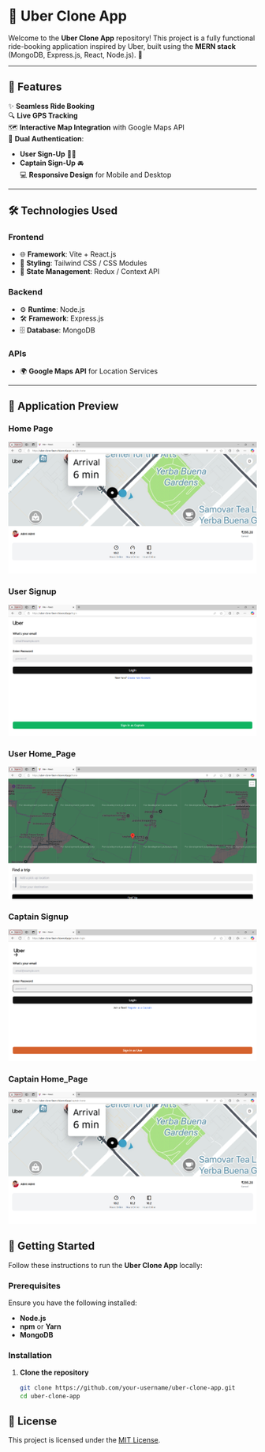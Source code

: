 # 🚖 Uber Clone App  

Welcome to the **Uber Clone App** repository! This project is a fully functional ride-booking application inspired by Uber, built using the **MERN stack** (MongoDB, Express.js, React, Node.js). 🚀  

---

## 📱 Features  

✨ **Seamless Ride Booking**  
🔍 **Live GPS Tracking**  
🗺️ **Interactive Map Integration** with Google Maps API  
👥 **Dual Authentication**:  
   - **User Sign-Up** 🧑‍💻  
   - **Captain Sign-Up** 🚘  
💻 **Responsive Design** for Mobile and Desktop  

---

## 🛠️ Technologies Used  

### **Frontend**  
- 🌐 **Framework**: Vite + React.js  
- 🎨 **Styling**: Tailwind CSS / CSS Modules  
- 🔄 **State Management**: Redux / Context API  

### **Backend**  
- ⚙️ **Runtime**: Node.js  
- 🛠️ **Framework**: Express.js  
- 🗄️ **Database**: MongoDB  

### **APIs**  
- 🌍 **Google Maps API** for Location Services  

---
## 📸 Application Preview  

### **Home Page**  
![Home Page](https://github.com/abhi-shek-86/uber_clone/blob/main/Captain_Home_Page.png)  

### **User Signup**  
![User Login](https://github.com/abhi-shek-86/uber_clone/blob/main/User_Signup.png) 

### **User Home_Page**  
![User Home_Page](https://github.com/abhi-shek-86/uber_clone/blob/main/User_Home_Page.png) 


### **Captain Signup**  
![Captain Login](https://github.com/abhi-shek-86/uber_clone/blob/main/Captain_Signup.png)  

### **Captain Home_Page**  
![Captain Home_Page](https://github.com/abhi-shek-86/uber_clone/blob/main/Captain_Home_Page.png)  



## 🚀 Getting Started  

Follow these instructions to run the **Uber Clone App** locally:  

### **Prerequisites**  
Ensure you have the following installed:  
- **Node.js**  
- **npm** or **Yarn**  
- **MongoDB**  

### **Installation**  

1. **Clone the repository**  
   ```bash  
   git clone https://github.com/your-username/uber-clone-app.git  
   cd uber-clone-app  


## 📄 License  
This project is licensed under the [MIT License](https://opensource.org/licenses/MIT).  

